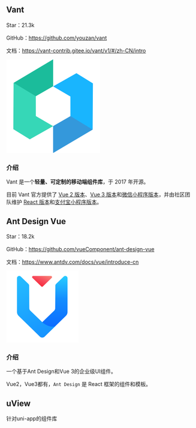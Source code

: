 ## Vant 

Star：21.3k

GitHub：https://github.com/youzan/vant

文档：https://vant-contrib.gitee.io/vant/v1/#/zh-CN/intro

<img src="03.组件库.assets/68747470733a2f2f666173746c792e6a7364656c6976722e6e65742f6e706d2f4076616e742f6173736574732f6c6f676f2e706e67.png" alt="logo" style="zoom:25%;" />

### 介绍

Vant 是一个**轻量、可定制的移动端组件库**，于 2017 年开源。

目前 Vant 官方提供了 [Vue 2 版本](https://vant-contrib.gitee.io/vant/v2)、[Vue 3 版本](https://vant-contrib.gitee.io/vant)和[微信小程序版本](http://vant-contrib.gitee.io/vant-weapp)，并由社区团队维护 [React 版本](https://github.com/3lang3/react-vant)和[支付宝小程序版本](https://github.com/ant-move/Vant-Aliapp)。

## Ant Design Vue

Star：18.2k

GitHub：https://github.com/vueComponent/ant-design-vue

文档：https://www.antdv.com/docs/vue/introduce-cn

<img src="03.组件库.assets/68747470733a2f2f716e2e616e7464762e636f6d2f6c6f676f2e706e67.png" alt="img" style="zoom:25%;" />

### 介绍

一个基于Ant Design和Vue 3的企业级UI组件。

Vue2，Vue3都有，`Ant Design` 是 React 框架的组件和模板。

## uView

针对uni-app的组件库
